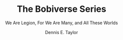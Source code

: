 ---
title: "The Bobiverse Series"
subtitle: "We Are Legion, For We Are Many, and All These Worlds"
author: Dennis E. Taylor
author_last: Taylor
slug: taylor-bobiverse
type: fiction
img: true
genre: science fiction
isbn: 9781680680584
goodreads_id: 32109569
pages: 918
publish_year: 2018
rating: 
date_started:
date_completed:
priority: high
---